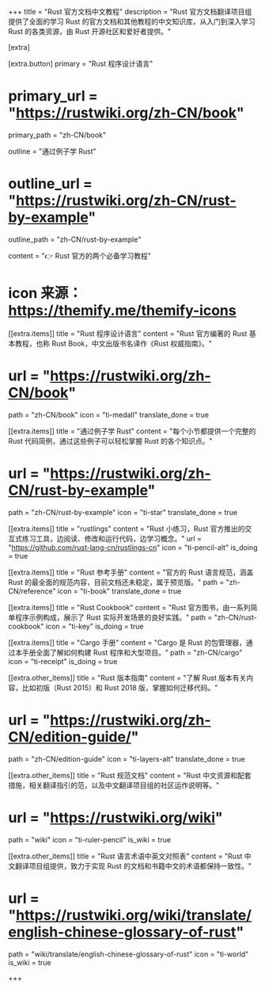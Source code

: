 +++
title = "Rust 官方文档中文教程"
description = "Rust 官方文档翻译项目组提供了全面的学习 Rust 的官方文档和其他教程的中文知识库，从入门到深入学习 Rust 的各类资源，由 Rust 开源社区和爱好者提供。"


[extra]

[extra.button]
primary = "Rust 程序设计语言"
# primary_url = "https://rustwiki.org/zh-CN/book"
primary_path = "zh-CN/book"

outline = "通过例子学 Rust"
# outline_url = "https://rustwiki.org/zh-CN/rust-by-example"
outline_path = "zh-CN/rust-by-example"

content = "👉 Rust 官方的两个必备学习教程"

# icon 来源：https://themify.me/themify-icons

[[extra.items]]
title = "Rust 程序设计语言"
content = "Rust 官方编著的 Rust 基本教程，也称 Rust Book，中文出版书名译作《Rust 权威指南》。"
# url = "https://rustwiki.org/zh-CN/book"
path = "zh-CN/book"
icon = "ti-medall"
translate_done = true

[[extra.items]]
title = "通过例子学 Rust"
content = "每个小节都提供一个完整的 Rust 代码简例，通过这些例子可以轻松掌握 Rust 的各个知识点。"
# url = "https://rustwiki.org/zh-CN/rust-by-example"
path = "zh-CN/rust-by-example"
icon = "ti-star"
translate_done = true

[[extra.items]]
title = "rustlings"
content = "Rust 小练习，Rust 官方推出的交互式练习工具，边阅读、修改和运行代码，边学习概念。"
url = "https://github.com/rust-lang-cn/rustlings-cn"
icon = "ti-pencil-alt"
is_doing = true

[[extra.items]]
title = "Rust 参考手册"
content = "官方的 Rust 语言规范，涵盖 Rust 的最全面的规范内容，目前文档还未稳定，属于预览版。"
path = "zh-CN/reference"
icon = "ti-book"
translate_done = true

[[extra.items]]
title = "Rust Cookbook"
content = "Rust 官方图书，由一系列简单程序示例构成，展示了 Rust 实际开发场景的良好实践。"
path = "zh-CN/rust-cookbook"
icon = "ti-key"
is_doing = true

[[extra.items]]
title = "Cargo 手册"
content = "Cargo 是 Rust 的包管理器，通过本手册全面了解如何构建 Rust 程序和大型项目。"
path = "zh-CN/cargo"
icon = "ti-receipt"
is_doing = true


[[extra.other_items]]
title = "Rust 版本指南"
content = "了解 Rust 版本有关内容，比如初版（Rust 2015）和 Rust 2018 版，掌握如何迁移代码。"
# url = "https://rustwiki.org/zh-CN/edition-guide/"
path = "zh-CN/edition-guide"
icon = "ti-layers-alt"
translate_done = true

[[extra.other_items]]
title = "Rust 规范文档"
content = "Rust 中文资源和配套措施，相关翻译指引的范，以及中文翻译项目组的社区运作说明等。"
# url = "https://rustwiki.org/wiki"
path = "wiki"
icon = "ti-ruler-pencil"
is_wiki = true

[[extra.other_items]]
title = "Rust 语言术语中英文对照表"
content = "Rust 中文翻译项目组提供，致力于实现 Rust 的文档和书籍中文的术语都保持一致性。"
# url = "https://rustwiki.org/wiki/translate/english-chinese-glossary-of-rust"
path = "wiki/translate/english-chinese-glossary-of-rust"
icon = "ti-world"
is_wiki = true

+++
